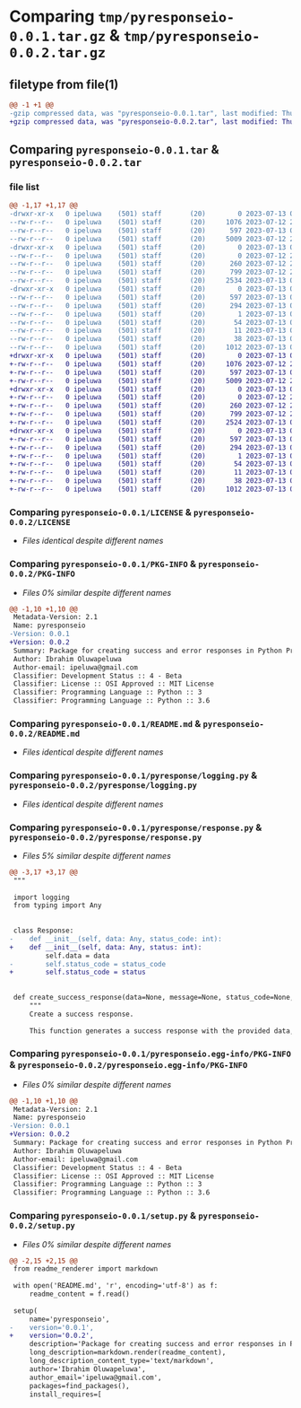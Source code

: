 # Comparing `tmp/pyresponseio-0.0.1.tar.gz` & `tmp/pyresponseio-0.0.2.tar.gz`

## filetype from file(1)

```diff
@@ -1 +1 @@
-gzip compressed data, was "pyresponseio-0.0.1.tar", last modified: Thu Jul 13 00:46:57 2023, max compression
+gzip compressed data, was "pyresponseio-0.0.2.tar", last modified: Thu Jul 13 01:24:46 2023, max compression
```

## Comparing `pyresponseio-0.0.1.tar` & `pyresponseio-0.0.2.tar`

### file list

```diff
@@ -1,17 +1,17 @@
-drwxr-xr-x   0 ipeluwa    (501) staff       (20)        0 2023-07-13 00:46:57.581975 pyresponseio-0.0.1/
--rw-r--r--   0 ipeluwa    (501) staff       (20)     1076 2023-07-12 22:56:06.000000 pyresponseio-0.0.1/LICENSE
--rw-r--r--   0 ipeluwa    (501) staff       (20)      597 2023-07-13 00:46:57.580838 pyresponseio-0.0.1/PKG-INFO
--rw-r--r--   0 ipeluwa    (501) staff       (20)     5009 2023-07-12 23:54:48.000000 pyresponseio-0.0.1/README.md
-drwxr-xr-x   0 ipeluwa    (501) staff       (20)        0 2023-07-13 00:46:57.573251 pyresponseio-0.0.1/pyresponse/
--rw-r--r--   0 ipeluwa    (501) staff       (20)        0 2023-07-12 22:59:12.000000 pyresponseio-0.0.1/pyresponse/__init__.py
--rw-r--r--   0 ipeluwa    (501) staff       (20)      260 2023-07-12 23:53:00.000000 pyresponseio-0.0.1/pyresponse/config.py
--rw-r--r--   0 ipeluwa    (501) staff       (20)      799 2023-07-12 23:52:44.000000 pyresponseio-0.0.1/pyresponse/logging.py
--rw-r--r--   0 ipeluwa    (501) staff       (20)     2534 2023-07-13 00:27:55.000000 pyresponseio-0.0.1/pyresponse/response.py
-drwxr-xr-x   0 ipeluwa    (501) staff       (20)        0 2023-07-13 00:46:57.577943 pyresponseio-0.0.1/pyresponseio.egg-info/
--rw-r--r--   0 ipeluwa    (501) staff       (20)      597 2023-07-13 00:46:57.000000 pyresponseio-0.0.1/pyresponseio.egg-info/PKG-INFO
--rw-r--r--   0 ipeluwa    (501) staff       (20)      294 2023-07-13 00:46:57.000000 pyresponseio-0.0.1/pyresponseio.egg-info/SOURCES.txt
--rw-r--r--   0 ipeluwa    (501) staff       (20)        1 2023-07-13 00:46:57.000000 pyresponseio-0.0.1/pyresponseio.egg-info/dependency_links.txt
--rw-r--r--   0 ipeluwa    (501) staff       (20)       54 2023-07-13 00:46:57.000000 pyresponseio-0.0.1/pyresponseio.egg-info/requires.txt
--rw-r--r--   0 ipeluwa    (501) staff       (20)       11 2023-07-13 00:46:57.000000 pyresponseio-0.0.1/pyresponseio.egg-info/top_level.txt
--rw-r--r--   0 ipeluwa    (501) staff       (20)       38 2023-07-13 00:46:57.582171 pyresponseio-0.0.1/setup.cfg
--rw-r--r--   0 ipeluwa    (501) staff       (20)     1012 2023-07-13 00:44:22.000000 pyresponseio-0.0.1/setup.py
+drwxr-xr-x   0 ipeluwa    (501) staff       (20)        0 2023-07-13 01:24:46.210207 pyresponseio-0.0.2/
+-rw-r--r--   0 ipeluwa    (501) staff       (20)     1076 2023-07-12 22:56:06.000000 pyresponseio-0.0.2/LICENSE
+-rw-r--r--   0 ipeluwa    (501) staff       (20)      597 2023-07-13 01:24:46.209780 pyresponseio-0.0.2/PKG-INFO
+-rw-r--r--   0 ipeluwa    (501) staff       (20)     5009 2023-07-12 23:54:48.000000 pyresponseio-0.0.2/README.md
+drwxr-xr-x   0 ipeluwa    (501) staff       (20)        0 2023-07-13 01:24:46.203359 pyresponseio-0.0.2/pyresponse/
+-rw-r--r--   0 ipeluwa    (501) staff       (20)        0 2023-07-12 22:59:12.000000 pyresponseio-0.0.2/pyresponse/__init__.py
+-rw-r--r--   0 ipeluwa    (501) staff       (20)      260 2023-07-12 23:53:00.000000 pyresponseio-0.0.2/pyresponse/config.py
+-rw-r--r--   0 ipeluwa    (501) staff       (20)      799 2023-07-12 23:52:44.000000 pyresponseio-0.0.2/pyresponse/logging.py
+-rw-r--r--   0 ipeluwa    (501) staff       (20)     2524 2023-07-13 01:22:31.000000 pyresponseio-0.0.2/pyresponse/response.py
+drwxr-xr-x   0 ipeluwa    (501) staff       (20)        0 2023-07-13 01:24:46.208927 pyresponseio-0.0.2/pyresponseio.egg-info/
+-rw-r--r--   0 ipeluwa    (501) staff       (20)      597 2023-07-13 01:24:46.000000 pyresponseio-0.0.2/pyresponseio.egg-info/PKG-INFO
+-rw-r--r--   0 ipeluwa    (501) staff       (20)      294 2023-07-13 01:24:46.000000 pyresponseio-0.0.2/pyresponseio.egg-info/SOURCES.txt
+-rw-r--r--   0 ipeluwa    (501) staff       (20)        1 2023-07-13 01:24:46.000000 pyresponseio-0.0.2/pyresponseio.egg-info/dependency_links.txt
+-rw-r--r--   0 ipeluwa    (501) staff       (20)       54 2023-07-13 01:24:46.000000 pyresponseio-0.0.2/pyresponseio.egg-info/requires.txt
+-rw-r--r--   0 ipeluwa    (501) staff       (20)       11 2023-07-13 01:24:46.000000 pyresponseio-0.0.2/pyresponseio.egg-info/top_level.txt
+-rw-r--r--   0 ipeluwa    (501) staff       (20)       38 2023-07-13 01:24:46.210318 pyresponseio-0.0.2/setup.cfg
+-rw-r--r--   0 ipeluwa    (501) staff       (20)     1012 2023-07-13 01:22:46.000000 pyresponseio-0.0.2/setup.py
```

### Comparing `pyresponseio-0.0.1/LICENSE` & `pyresponseio-0.0.2/LICENSE`

 * *Files identical despite different names*

### Comparing `pyresponseio-0.0.1/PKG-INFO` & `pyresponseio-0.0.2/PKG-INFO`

 * *Files 0% similar despite different names*

```diff
@@ -1,10 +1,10 @@
 Metadata-Version: 2.1
 Name: pyresponseio
-Version: 0.0.1
+Version: 0.0.2
 Summary: Package for creating success and error responses in Python Projects
 Author: Ibrahim Oluwapeluwa
 Author-email: ipeluwa@gmail.com
 Classifier: Development Status :: 4 - Beta
 Classifier: License :: OSI Approved :: MIT License
 Classifier: Programming Language :: Python :: 3
 Classifier: Programming Language :: Python :: 3.6
```

### Comparing `pyresponseio-0.0.1/README.md` & `pyresponseio-0.0.2/README.md`

 * *Files identical despite different names*

### Comparing `pyresponseio-0.0.1/pyresponse/logging.py` & `pyresponseio-0.0.2/pyresponse/logging.py`

 * *Files identical despite different names*

### Comparing `pyresponseio-0.0.1/pyresponse/response.py` & `pyresponseio-0.0.2/pyresponse/response.py`

 * *Files 5% similar despite different names*

```diff
@@ -3,17 +3,17 @@
 """
 
 import logging
 from typing import Any
 
 
 class Response:
-    def __init__(self, data: Any, status_code: int):
+    def __init__(self, data: Any, status: int):
         self.data = data
-        self.status_code = status_code
+        self.status_code = status
 
 
 def create_success_response(data=None, message=None, status_code=None, serializer=None, **kwargs):
     """
     Create a success response.
 
     This function generates a success response with the provided data, message,
```

### Comparing `pyresponseio-0.0.1/pyresponseio.egg-info/PKG-INFO` & `pyresponseio-0.0.2/pyresponseio.egg-info/PKG-INFO`

 * *Files 0% similar despite different names*

```diff
@@ -1,10 +1,10 @@
 Metadata-Version: 2.1
 Name: pyresponseio
-Version: 0.0.1
+Version: 0.0.2
 Summary: Package for creating success and error responses in Python Projects
 Author: Ibrahim Oluwapeluwa
 Author-email: ipeluwa@gmail.com
 Classifier: Development Status :: 4 - Beta
 Classifier: License :: OSI Approved :: MIT License
 Classifier: Programming Language :: Python :: 3
 Classifier: Programming Language :: Python :: 3.6
```

### Comparing `pyresponseio-0.0.1/setup.py` & `pyresponseio-0.0.2/setup.py`

 * *Files 0% similar despite different names*

```diff
@@ -2,15 +2,15 @@
 from readme_renderer import markdown
 
 with open('README.md', 'r', encoding='utf-8') as f:
     readme_content = f.read()
 
 setup(
     name='pyresponseio',
-    version='0.0.1',
+    version='0.0.2',
     description='Package for creating success and error responses in Python Projects',
     long_description=markdown.render(readme_content),
     long_description_content_type='text/markdown',
     author='Ibrahim Oluwapeluwa',
     author_email='ipeluwa@gmail.com',
     packages=find_packages(),
     install_requires=[
```

